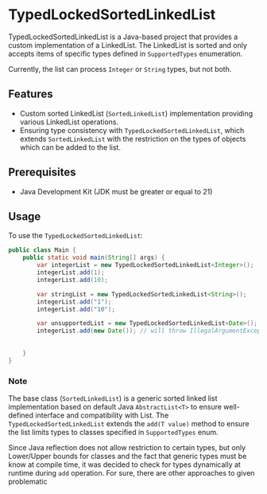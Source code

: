 # TypedLockedSortedLinkedList

TypedLockedSortedLinkedList is a Java-based project that provides a custom implementation of a LinkedList. The LinkedList is sorted and only accepts items of specific types defined in `SupportedTypes` enumeration.

Currently, the list can process `Integer` or `String` types, but not both.

## Features

- Custom sorted LinkedList (`SortedLinkedList`) implementation providing various LinkedList operations.
- Ensuring type consistency with `TypedLockedSortedLinkedList`, which extends `SortedLinkedList` with the restriction on the types of objects which can be added to the list.

## Prerequisites

- Java Development Kit (JDK must be greater or equal to 21)

## Usage

To use the `TypedLockedSortedLinkedList`:

```java
public class Main {
    public static void main(String[] args) {
        var integerList = new TypedLockedSortedLinkedList<Integer>();
        integerList.add(1);
        integerList.add(10);

        var stringList = new TypedLockedSortedLinkedList<String>();
        integerList.add("1");
        integerList.add("10");

        var unsupportedList = new TypedLockedSortedLinkedList<Date>();
        integerList.add(new Date()); // will throw IllegalArgumentException
        
        
    }
}

```

### Note

The base class (`SortedLinkedList`) is a generic sorted linked list implementation based on default Java `AbstractList<T>` to ensure well-defined interface and compatibility with List. 
The `TypedLockedSortedLinkedList` extends the `add(T value)` method to ensure the list limits types to classes specified in `SupportedTypes` enum. 

Since Java reflection does not allow restriction to certain types, but only Lower/Upper bounds for classes and the fact that generic types must be know at compile time, 
it was decided to check for types dynamically at runtime during `add` operation.
For sure, there are other approaches to given problematic
